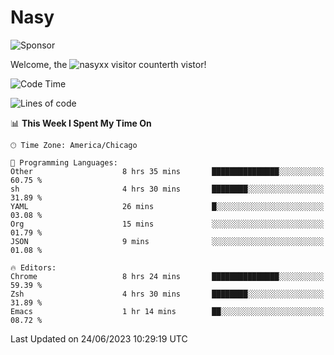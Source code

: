 # Nasy

<!--
<p align="center">
<img height="200" src="https://github-readme-stats.vercel.app/api?username=nasyxx&count_private=true&show_icons=true&theme=dracula&include_all_commits=true"/>
<img height="200" src="https://github-readme-stats.vercel.app/api/top-langs/?username=nasyxx&theme=dracula&hide=html,jupyter+notebook&count_private=true&show_icons=true"/>
</p>

  
----------------
-->

![Sponsor](https://img.shields.io/static/v1.svg?label=Sponsor&message=%E2%9D%A4&logo=GitHub&style=flat&color=pink)
 
Welcome, the ![nasyxx visitor counter](https://count.getloli.com/get/@nasyxx?theme=rule34)th vistor!
 
<!--START_SECTION:waka-->
![Code Time](http://img.shields.io/badge/Code%20Time-3%2C581%20hrs%2017%20mins-blue)

![Lines of code](https://img.shields.io/badge/From%20Hello%20World%20I%27ve%20Written-6.3%20million%20lines%20of%20code-blue)

📊 **This Week I Spent My Time On** 

```text
🕑︎ Time Zone: America/Chicago

💬 Programming Languages: 
Other                    8 hrs 35 mins       ███████████████░░░░░░░░░░   60.75 % 
sh                       4 hrs 30 mins       ████████░░░░░░░░░░░░░░░░░   31.89 % 
YAML                     26 mins             █░░░░░░░░░░░░░░░░░░░░░░░░   03.08 % 
Org                      15 mins             ░░░░░░░░░░░░░░░░░░░░░░░░░   01.79 % 
JSON                     9 mins              ░░░░░░░░░░░░░░░░░░░░░░░░░   01.08 % 

🔥 Editors: 
Chrome                   8 hrs 24 mins       ███████████████░░░░░░░░░░   59.39 % 
Zsh                      4 hrs 30 mins       ████████░░░░░░░░░░░░░░░░░   31.89 % 
Emacs                    1 hr 14 mins        ██░░░░░░░░░░░░░░░░░░░░░░░   08.72 % 
```


 Last Updated on 24/06/2023 10:29:19 UTC
<!--END_SECTION:waka-->

<!-- ![visitors](https://visitor-badge.laobi.icu/badge?page_id=nasyxx.nasyxx) -->
